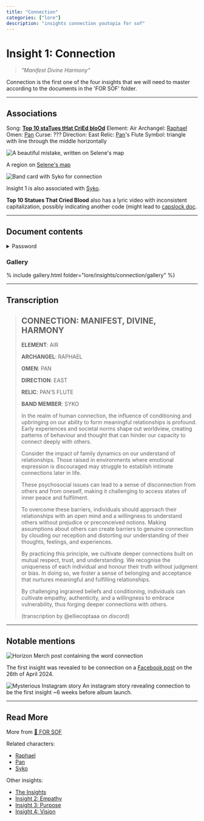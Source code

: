 ```yaml
---
title: "Connection"
categories: ["lore"]
description: "insights connection youtopia for sof"
---
```

# Insight 1: Connection

> *"Manifest Divine Harmony"*

Connection is the first one of the four insights that we will need to master according 
to the documents in the 'FOR SOF' folder.

***

## Associations
 
Song: **[Top 10 staTues tHat CriEd bloOd](../music/song-top10)**
Element: Air
Archangel: [Raphael](../characters/raphael)
Omen: [Pan](../characters/pan)
Curse: ???
Direction: East
Relic: [Pan](../characters/pan)'s Flute
Symbol: triangle with line through the middle horizontally

![A beautiful mistake, written on Selene's map](../../Resources/lore/insights/connection/raphael-selenes-map.png)

A region on [Selene's map](../files/for-sof)

![Band card with Syko for connection](../../Resources/characters/band-cards.png)

Insight 1 is also associated with [Syko](../characters/syko).

**Top 10 Statues That Cried Blood** also has a lyric video with inconsistent capitalization, 
possibly indicating another code (might lead to [capslock doc](../files/capslock_doc). 

***

## Document contents

<details class="password">
  <summary>Password</summary>

connection
</details>

### Gallery

% include gallery.html folder="lore/insights/connection/gallery" %}

***

## Transcription

> ## CONNECTION: MANIFEST, DIVINE, HARMONY 
>
> **ELEMENT**: AIR
> 
> **ARCHANGEL**: RAPHAEL
> 
> **OMEN**: PAN
> 
> **DIRECTION**: EAST
> 
> **RELIC**: PAN’S FLUTE
> 
> **BAND MEMBER**: SYKO
> 
> In the realm of human connection, the influence of conditioning and upbringing on our ability to form meaningful relationships is profound. Early experiences and societal norms shape out worldview, creating patterns of behaviour and thought that can hinder our capacity to connect deeply with others.
>
> Consider the impact of family dynamics on our understand of relationships. Those raised in environments where emotional expression is discouraged may struggle to establish intimate connections later in life.
>
> These psychosocial issues can lead to a sense of disconnection from others and from oneself, making it challenging to access states of inner peace and fulfilment.
>
> To overcome these barriers, individuals should approach their relationships with an open mind and a willingness to understand others without prejudice or preconceived notions. Making assumptions about others can create barriers to genuine connection by clouding our reception and distorting our understanding of their thoughts, feelings, and experiences. 
>
> By practicing this principle, we cultivate deeper connections built on mutual respect, trust, and understanding. We recognise the uniqueness of each individual and honour their truth without judgment or bias. In doing so, we foster a sense of belonging and acceptance that nurtures meaningful and fulfilling relationships. 
>
> By challenging ingrained beliefs and conditioning, individuals can cultivate empathy, authenticity, and a willingness to embrace vulnerability, thus forging deeper connections with others.
>
> (transcription by @elliecoptaaa on discord)

***

## Notable mentions

![Horizon Merch post containing the word connection](../../Resources/lore/insights/connection/horizon-merch-connection1.png)

The first insight was revealed to be connection on a 
[Facebook post](https://www.facebook.com/photo/?fbid=979801893503451&set=pb.100044209477369.-2207520000)
on the 26th of April 2024.

![Mysterious Instagram story](../../Resources/lore/insights/connection/insight1-connection-story.png)
An instagram story revealing connection to be the first insight ~6 weeks before album launch.

***

## Read More

More from [📁 FOR SOF](../files/for-sof)

Related characters:

- [Raphael](../characters/raphael)
- [Pan](../characters/pan)
- [Syko](../characters/syko)

Other insights:

- [The Insights](./insights)
- [Insight 2: Empathy](insight2-empathy)
- [Insight 3: Purpose](insight3-purpose)
- [Insight 4: Vision](insight4-vision)
